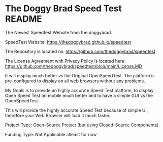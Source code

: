 # The Doggy Brad Speed Test README
The Newest Speedtest Website from the doggybrad.

SpeedTest Website: https://thedoggybrad.github.io/speedtest

The Repository is located on: https://github.com/thedoggybrad/speedtest

The License Agreement with Privacy Policy is located here: https://github.com/thedoggybrad/speedtest/blob/main/License.MD

It will display much better vs the Original OpenSpeedTest.
The platform is pre-configured to display on all web browsers without any problems.

My Goals is to provide an highly accurate Speed Test platform, to display Open Speed Test on mobile much better and to have a simple GUI vs the OpenSpeedTest.

This will provide the highly accurate Speed Test because of simple UI, therefore your Web Browser will load it much faster.

Project Type: Open-Source Project (but using Closed-Source Components)

Funding Type: Not Applicable atleast for now
